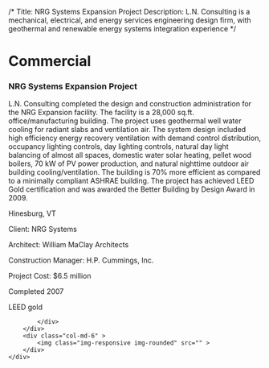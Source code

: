/*
Title: NRG Systems Expansion Project
Description: L.N. Consulting is a mechanical, electrical, and energy services engineering design firm, with geothermal and renewable energy systems integration experience
*/

# Commercial

<div>
	<div class="row">
		<div class="col-md-6" >
			<div class="well" >
				<h3>NRG Systems Expansion Project</h3>
				<p>
   
   L.N. Consulting completed the design and construction administration for the NRG Expansion facility.  The facility is a 28,000 sq.ft. office/manufacturing building.  The project uses geothermal well water cooling for radiant slabs and ventilation air.  The system design included high efficiency energy recovery ventilation with demand control distribution, occupancy lighting controls, day lighting controls, natural day light balancing of almost all spaces, domestic water solar heating, pellet wood boilers, 70 kW of PV power production, and natural nighttime outdoor air building cooling/ventilation.  The building is 70% more efficient as compared to a minimally compliant ASHRAE building.  The project has achieved LEED Gold certification and was awarded the Better Building by Design Award in 2009.
</p>
				<p>Hinesburg, VT</p>
				<p>Client: NRG Systems</p>
				<p>Architect: William MaClay Architects</p>
				<p>Construction Manager: H.P. Cummings, Inc.</p>
				<p>Project Cost: $6.5 million</p>
				<p>Completed 2007</p>
				<p>LEED gold</p>
				
			</div>
		</div>
		<div class="col-md-6" >
			<img class="img-responsive img-rounded" src="" >
		</div>
	</div>
</div>

